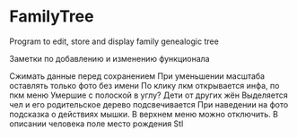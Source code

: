 # FamilyTree
Program to edit, store and display family genealogic tree


Заметки по добавлению и изменению функционала

Сжимать данные перед сохранением
При уменьшении масштаба оставлять только фото без имени
По клику лкм открывается инфа, по пкм меню
Умершие с полоской  в углу?
Дети от других жён
Выделяется чел  и его родительское дерево подсвечивается
При наведении  на фото подсказка о действиях мышки.  В верхнем меню можно отключить.
В описании  человека поле место рождения
Stl
